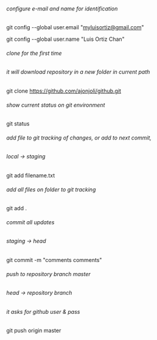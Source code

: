 ###### configure e-mail and name for identification

git config --global user.email "myluisortiz@gmail.com"

git config --global user.name "Luis Ortiz Chan"

###### clone for the first time
###### it will download repository in a new folder in current path

git clone https://github.com/ajonjoli/github.git

###### show current status on git environment

git status

###### add file to git tracking of changes, or add to next commit,

###### local -> staging

git add filename.txt

###### add all files on folder to git tracking

git add .

###### commit all updates
###### staging -> head

git commit -m "comments comments"

###### push to repository branch master

###### head -> repository branch

###### it asks for github user & pass

git push origin master
